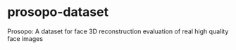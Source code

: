 # prosopo-dataset
Prosopo: A dataset for face 3D reconstruction evaluation of real high quality face images
